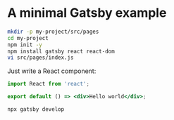 # A minimal Gatsby example

```bash
mkdir -p my-project/src/pages
cd my-project
npm init -y
npm install gatsby react react-dom
vi src/pages/index.js
```

Just write a React component:

```jsx
import React from 'react';

export default () => <div>Hello world</div>;
```

```bash
npx gatsby develop
```
